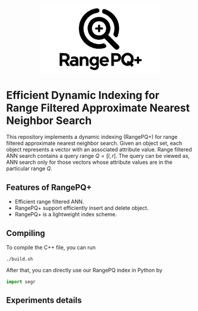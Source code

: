 <p align="center">
  <img src="RangePQ3.png" width="320">
</p>

# Efficient Dynamic Indexing for Range Filtered Approximate Nearest Neighbor Search

This repository implements a dynamic indexing (RangePQ+) for range filtered approximate nearest neighbor search. Given an object set, each object represents a vector with an associated attribute value. Range filtered ANN search contains a query range $Q=[l,r]$. The query can be viewed as, ANN search only for those vectors whose attribute values are in the particular range $Q$.

## Features of RangePQ+
- Efficient range filtered ANN.
- RangePQ+ support efficiently insert and delete object.
- RangePQ+ is a lightweight index scheme.


## Compiling
To compile the C++ file, you can run 
```
./build.sh
```

 After that, you can directly use our RangePQ index in Python by

 ```python
import segr

```

## Experiments details
